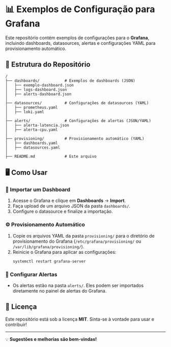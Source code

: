 # 📊 Exemplos de Configuração para Grafana

Este repositório contém exemplos de configurações para o **Grafana**, incluindo dashboards, datasources, alertas e configurações YAML para provisionamento automático.

## 📂 Estrutura do Repositório

```
/
├── dashboards/           # Exemplos de dashboards (JSON)
│   ├── exemplo-dashboard.json
│   ├── logs-dashboard.json
│   ├── alerts-dashboard.json
│
├── datasources/          # Configurações de datasources (YAML)
│   ├── prometheus.yaml
│   ├── loki.yaml
│
├── alerts/               # Configurações de alertas (JSON/YAML)
│   ├── alerta-latencia.json
│   ├── alerta-cpu.yaml
│
├── provisioning/         # Provisionamento automático (YAML)
│   ├── dashboards.yaml
│   ├── datasources.yaml
│
├── README.md             # Este arquivo
```

## 🖥️ Como Usar

### 📌 Importar um Dashboard
1. Acesse o Grafana e clique em **Dashboards** → **Import**.
2. Faça upload de um arquivo JSON da pasta `dashboards/`.
3. Configure o datasource e finalize a importação.

### ⚙️ Provisionamento Automático
1. Copie os arquivos YAML da pasta `provisioning/` para o diretório de provisionamento do Grafana (`/etc/grafana/provisioning/` ou `/var/lib/grafana/provisioning/`).
2. Reinicie o Grafana para aplicar as configurações:
   ```sh
   systemctl restart grafana-server
   ```

### 🔔 Configurar Alertas
- Os alertas estão na pasta `alerts/`. Eles podem ser importados diretamente no painel de alertas do Grafana.

## 📜 Licença
Este repositório está sob a licença **MIT**. Sinta-se à vontade para usar e contribuir!

---

💡 **Sugestões e melhorias são bem-vindas!**

